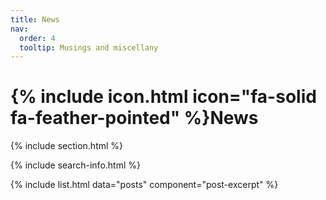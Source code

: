 ```yaml
---
title: News
nav:
  order: 4
  tooltip: Musings and miscellany
---
```


# {% include icon.html icon="fa-solid fa-feather-pointed" %}News



{% include section.html %}

<!-- {% include search-box.html %} -->

<!-- {% include tags.html tags=site.tags %} -->

{% include search-info.html %}

{% include list.html data="posts" component="post-excerpt" %}
